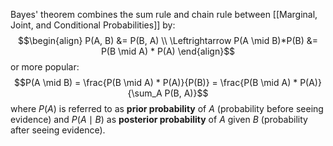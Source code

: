 Bayes' theorem combines the sum rule and chain rule between [[Marginal, Joint, and Conditional Probabilities]] by:
$$\begin{align}
P(A, B) &= P(B, A) \\
\Leftrightarrow P(A \mid B)*P(B) &= P(B \mid A) * P(A) \end{align}$$
or more popular:
$$P(A \mid B) 
= \frac{P(B \mid A) * P(A)}{P(B)} 
= \frac{P(B \mid A) * P(A)}{\sum_A P(B, A)}$$
where $P(A)$ is referred to as **prior probability** of $A$ (probability before seeing evidence) and $P(A \mid B)$ as **posterior probability** of $A$ given $B$ (probability after seeing evidence).